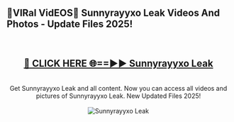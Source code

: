 <h2>🔴VIRal VidEOS🔴 Sunnyrayyxo Leak Videos And Photos - Update Files 2025!</h2>
<br>
<div align="center">
<h2><a href="https://virallinks.top/odZfE0" rel="nofollow">🔴 CLICK HERE 🌐==►► Sunnyrayyxo Leak</a></h2>
<br>
Get Sunnyrayyxo Leak and all content. Now you can access all videos and pictures of Sunnyrayyxo Leak. New Updated Files 2025!
<br>
<br>
<a href="https://virallinks.top/odZfE0" rel="nofollow" data-target="animated-image.originalLink"><img src="https://i.imgur.com/dJHk4Zq.gif)" alt="Sunnyrayyxo Leak" style="max-width: 100%; display: inline-block;" data-target="animated-image.originalImage"></a>
</div>
<br>
